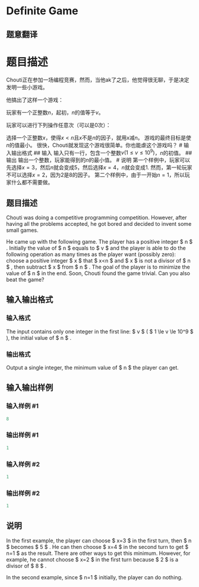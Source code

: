 # Definite Game

## 题意翻译

# 题目描述

Chouti正在参加一场编程竞赛，然而，当他ak了之后，他觉得很无聊，于是决定发明一些小游戏。

他搞出了这样一个游戏：

玩家有一个正整数$n$，起初，$n$的值等于$v$。

玩家可以进行下列操作任意次（可以是0次）：

选择一个正整数$x$，使得$x<n$且$x$不是$n$的因子，就用$x$减$n$。 游戏的最终目标是使$n$的值最小。 很快，Chouti就发现这个游戏很简单。你也能虐这个游戏吗？ # 输入输出格式 ## 输入 输入只有一行，包含一个整数$v(1 \leq v \leq 10^9)$，$n$的初值。 ## 输出 输出一个整数，玩家能得到的$n$的最小值。 # 说明 第一个样例中，玩家可以先选择$x=3$，然后$n$就会变成$5$，然后选择$x=4$，$n$就会变成$1$. 然而，第一轮玩家不可以选择$x=2$，因为$2$是$8$的因子。 第二个样例中，由于一开始$n=1$，所以玩家什么都不需要做。

## 题目描述

Chouti was doing a competitive programming competition. However, after having all the problems accepted, he got bored and decided to invent some small games.

He came up with the following game. The player has a positive integer $ n $ . Initially the value of $ n $ equals to $ v $ and the player is able to do the following operation as many times as the player want (possibly zero): choose a positive integer $ x $ that $ x<n $ and $ x $ is not a divisor of $ n $ , then subtract $ x $ from $ n $ . The goal of the player is to minimize the value of $ n $ in the end. Soon, Chouti found the game trivial. Can you also beat the game?

## 输入输出格式

### 输入格式

The input contains only one integer in the first line: $ v $ ( $ 1 \le v \le 10^9 $ ), the initial value of $ n $ .

### 输出格式

Output a single integer, the minimum value of $ n $ the player can get.

## 输入输出样例

### 输入样例 #1

```cpp
8

```
### 输出样例 #1

```cpp
1

```
### 输入样例 #2

```cpp
1

```
### 输出样例 #2

```cpp
1

```
## 说明

In the first example, the player can choose $ x=3 $ in the first turn, then $ n $ becomes $ 5 $ . He can then choose $ x=4 $ in the second turn to get $ n=1 $ as the result. There are other ways to get this minimum. However, for example, he cannot choose $ x=2 $ in the first turn because $ 2 $ is a divisor of $ 8 $ .

In the second example, since $ n=1 $ initially, the player can do nothing.

